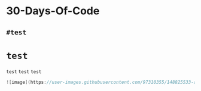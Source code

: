 # 30-Days-Of-Code
## `#test`
# `test`
`test`
``test``
```test```
``` java
![image](https://user-images.githubusercontent.com/97310355/148825533-aaed01c7-38ae-4d7e-8fdd-043112d27dd5.png)
```
